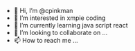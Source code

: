 - 👋 Hi, I’m @cpinkman
- 👀 I’m interested in xmpie coding
- 🌱 I’m currently learning java script react
- 💞️ I’m looking to collaborate on ...
- 📫 How to reach me ...

<!---
cpinkman/cpinkman is a ✨ special ✨ repository because its `README.md` (this file) appears on your GitHub profile.
You can click the Preview link to take a look at your changes.
--->
